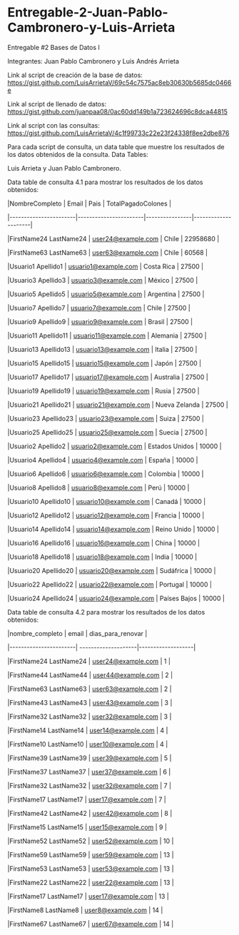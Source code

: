 # Entregable-2-Juan-Pablo-Cambronero-y-Luis-Arrieta

Entregable #2 Bases de Datos I 

Integrantes: Juan Pablo Cambronero y Luis Andrés Arrieta

Link al script de creación de la base de datos: https://gist.github.com/LuisArrietaV/69c54c7575ac8eb30630b5685dc0466e

Link al script de llenado de datos: https://gist.github.com/juanpaa08/0ac60dd149b1a723624696c8dca44815

Link al script con las consultas: https://gist.github.com/LuisArrietaV/4c1f99733c22e23f24338f8ee2dbe876

Para cada script de consulta, un data table que muestre los resultados de los datos obtenidos de la consulta.
Data Tables:

Luis Arrieta y Juan Pablo Cambronero.

Data table de consulta 4.1 para mostrar los resultados de los datos obtenidos:

|NombreCompleto         |   Email	        |   Pais         |  TotalPagadoColones |

|-----------------------|-----------------------|----------------|---------------------|	

|FirstName24 LastName24 | user24@example.com    | Chile	         | 22958680            |

|FirstName63 LastName63 | user63@example.com    | Chile	         | 60568               |

|Usuario1 Apellido1     | usuario1@example.com  | Costa Rica     | 27500               |

|Usuario3 Apellido3     | usuario3@example.com  | México         | 27500               |

|Usuario5 Apellido5     | usuario5@example.com  | Argentina      | 27500               |

|Usuario7 Apellido7     | usuario7@example.com  | Chile	         | 27500               |

|Usuario9 Apellido9     | usuario9@example.com  | Brasil         | 27500               |

|Usuario11 Apellido11   | usuario11@example.com | Alemania       | 27500               |

|Usuario13 Apellido13   | usuario13@example.com | Italia         | 27500               |

|Usuario15 Apellido15   | usuario15@example.com | Japón          | 27500               |

|Usuario17 Apellido17   | usuario17@example.com | Australia      | 27500               |

|Usuario19 Apellido19   | usuario19@example.com | Rusia          | 27500               |

|Usuario21 Apellido21   | usuario21@example.com | Nueva Zelanda  | 27500               |

|Usuario23 Apellido23   | usuario23@example.com | Suiza	         | 27500               |

|Usuario25 Apellido25   | usuario25@example.com | Suecia	 | 27500               |

|Usuario2 Apellido2     | usuario2@example.com  | Estados Unidos | 10000               |

|Usuario4 Apellido4     | usuario4@example.com  | España	 | 10000               |

|Usuario6 Apellido6     | usuario6@example.com  | Colombia	 | 10000               |

|Usuario8 Apellido8     | usuario8@example.com  | Perú	         | 10000               |

|Usuario10 Apellido10   | usuario10@example.com | Canadá	 | 10000               |

|Usuario12 Apellido12   | usuario12@example.com | Francia	 | 10000               |

|Usuario14 Apellido14   | usuario14@example.com | Reino Unido	 | 10000               |

|Usuario16 Apellido16   | usuario16@example.com | China	         | 10000               |

|Usuario18 Apellido18   | usuario18@example.com | India	         | 10000               |

|Usuario20 Apellido20   | usuario20@example.com | Sudáfrica	 | 10000               |

|Usuario22 Apellido22   | usuario22@example.com | Portugal	 | 10000               |

|Usuario24 Apellido24   | usuario24@example.com | Países Bajos	 | 10000               |



Data table de consulta 4.2 para mostrar los resultados de los datos obtenidos:

|nombre\_completo        |   email             | dias\_para\_renovar |

\|-----------------------| --------------------|-------------------|

|FirstName24 LastName24 | user24@example.com  |  1                |

|FirstName44 LastName44 | user44@example.com  |	2                 |

|FirstName63 LastName63 | user63@example.com  |	2                 |

|FirstName43 LastName43 | user43@example.com  |	3                 |

|FirstName32 LastName32 | user32@example.com  |	3                 |

|FirstName14 LastName14 | user14@example.com  |	4                 |

|FirstName10 LastName10 | user10@example.com  |	4                 |

|FirstName39 LastName39 | user39@example.com  |	5                 |

|FirstName37 LastName37 | user37@example.com  |	6                 |

|FirstName32 LastName32 | user32@example.com  |	7                 |

|FirstName17 LastName17 | user17@example.com  |	7                 |

|FirstName42 LastName42 | user42@example.com  |	8                 |

|FirstName15 LastName15 | user15@example.com  |	9                 |

|FirstName52 LastName52 | user52@example.com  |	10                |

|FirstName59 LastName59 | user59@example.com  |	13                |

|FirstName53 LastName53 | user53@example.com  |	13                |

|FirstName22 LastName22 | user22@example.com  |	13                |

|FirstName17 LastName17 | user17@example.com  |	13                |

|FirstName8 LastName8   | user8@example.com   |	14                |

|FirstName67 LastName67 | user67@example.com  |	14                |
